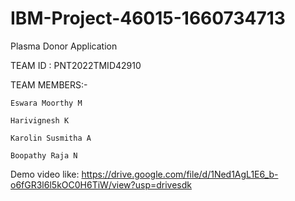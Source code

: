 # IBM-Project-46015-1660734713
Plasma Donor Application

TEAM ID : PNT2022TMID42910

TEAM MEMBERS:-

    Eswara Moorthy M

    Harivignesh K

    Karolin Susmitha A

    Boopathy Raja N
Demo video like: https://drive.google.com/file/d/1Ned1AgL1E6_b-o6fGR3l6l5kOC0H6TiW/view?usp=drivesdk
